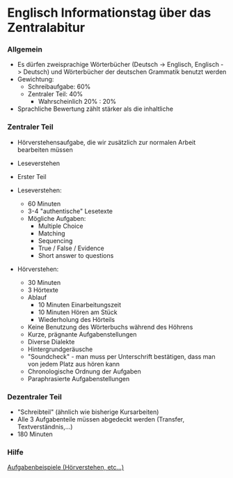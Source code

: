 # Englisch Informationstag über das Zentralabitur

### Allgemein
- Es dürfen zweisprachige Wörterbücher (Deutsch -> Englisch, Englisch -> Deutsch) und Wörterbücher der deutschen Grammatik benutzt werden 
- Gewichtung:
  - Schreibaufgabe: 60%
  - Zentraler Teil: 40%
    - Wahrscheinlich 20% : 20%
- Sprachliche Bewertung zählt stärker als die inhaltliche

### Zentraler Teil
- Hörverstehensaufgabe, die wir zusätzlich zur normalen Arbeit bearbeiten müssen
- Leseverstehen
- Erster Teil
- Leseverstehen:
  - 60 Minuten 
  - 3-4 "authentische" Lesetexte 
  - Mögliche Aufgaben:
    - Multiple Choice
    - Matching
    - Sequencing
    - True / False / Evidence
    - Short answer to questions

- Hörverstehen:
  - 30 Minuten
  - 3 Hörtexte
  - Ablauf
    - 10 Minuten Einarbeitungszeit
    - 10 Minuten Hören am Stück 
    - Wiederholung des Hörteils
  - Keine Benutzung des Wörterbuchs während des Höhrens
  - Kurze, prägnante Aufgabenstellungen
  - Diverse Dialekte
  - Hintergrundgeräusche
  - "Soundcheck" - man muss per Unterschrift bestätigen, dass man von jedem Platz aus hören kann
  - Chronologische Ordnung der Aufgaben
  - Paraphrasierte Aufgabenstellungen

### Dezentraler Teil
- "Schreibteil" (ähnlich wie bisherige Kursarbeiten)
- Alle 3 Aufgabenteile müssen abgedeckt werden (Transfer, Textverständnis,...)
- 180 Minuten

### Hilfe  
[Aufgabenbeispiele (Hörverstehen, etc...)](englisch.bildung-rp.de)


